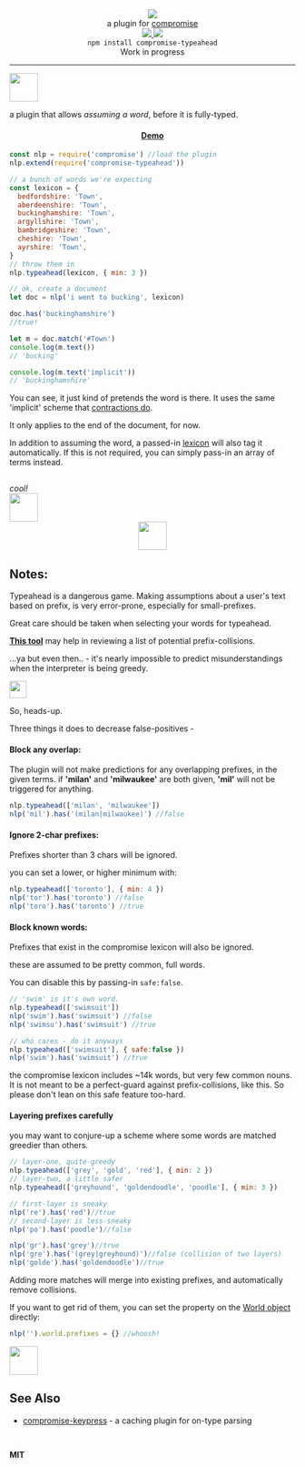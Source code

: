 <div align="center">
  <img src="https://cloud.githubusercontent.com/assets/399657/23590290/ede73772-01aa-11e7-8915-181ef21027bc.png" />

  <div>a plugin for <a href="https://github.com/spencermountain/compromise/">compromise</a></div>
  
  <!-- npm version -->
  <a href="https://npmjs.org/package/compromise-typeahead">
    <img src="https://img.shields.io/npm/v/compromise-typeahead.svg?style=flat-square" />
  </a>
  
  <!-- file size -->
  <a href="https://unpkg.com/compromise-typeahead/builds/compromise-typeahead.min.js">
    <img src="https://badge-size.herokuapp.com/spencermountain/compromise/master/plugins/scan/builds/compromise-typeahead.min.js" />
  </a>
  <div align="center">
    <code>npm install compromise-typeahead</code>
    <div >Work in progress</div>
  </div>
   <hr/>
</div>
<!-- spacer -->
<div >
  <img height="50px" src="https://user-images.githubusercontent.com/399657/68221862-17ceb980-ffb8-11e9-87d4-7b30b6488f16.png"/>
</div>

a plugin that allows *assuming a word*, before it is fully-typed.
<div align="center">
  <h4><a href="https://observablehq.com/@spencermountain/compromise-typeahead">Demo</a></h4>
</div>

```js
const nlp = require('compromise') //load the plugin
nlp.extend(require('compromise-typeahead'))

// a bunch of words we're expecting
const lexicon = {
  bedfordshire: 'Town',
  aberdeenshire: 'Town',
  buckinghamshire: 'Town',
  argyllshire: 'Town',
  bambridgeshire: 'Town',
  cheshire: 'Town',
  ayrshire: 'Town',
}
// throw them in
nlp.typeahead(lexicon, { min: 3 })

// ok, create a document
let doc = nlp('i went to bucking', lexicon)

doc.has('buckinghamshire') 
//true!

let m = doc.match('#Town')
console.log(m.text())
// 'bucking'

console.log(m.text('implicit'))
// 'buckinghamshire'
```
You can see, it just kind of pretends the word is there. It uses the same 'implicit' scheme that [contractions do](https://observablehq.com/@spencermountain/compromise-contractions).

It only applies to the end of the document, for now.

In addition to assuming the word, a passed-in [lexicon](https://observablehq.com/@spencermountain/compromise-lexicon) will also tag it automatically. If this is not required, you can simply pass-in an array of terms instead.

<!-- spacer -->
<div >
  <img height="15px" src="https://user-images.githubusercontent.com/399657/68221862-17ceb980-ffb8-11e9-87d4-7b30b6488f16.png"/>
</div>
<i>cool!</i>
<!-- spacer -->
<div >
  <img height="50px" src="https://user-images.githubusercontent.com/399657/68221862-17ceb980-ffb8-11e9-87d4-7b30b6488f16.png"/>
</div>
<div align="center">
  <img height="50px" src="https://user-images.githubusercontent.com/399657/68221848-11404200-ffb8-11e9-90cd-3adee8d8564f.png"/>
</div>

## Notes:
Typeahead is a dangerous game. Making assumptions about a user's text based on prefix, is very error-prone, especially for small-prefixes.

Great care should be taken when selecting your words for typeahead. 

**[This tool](https://observablehq.com/@spencermountain/prefix-word-lookup)** may help in reviewing a list of potential prefix-collisions. 

...ya but even then.. - it's nearly impossible to predict misunderstandings when the interpreter is being greedy.

<!-- spacer -->
<div >
  <img height="30px" src="https://user-images.githubusercontent.com/399657/68221862-17ceb980-ffb8-11e9-87d4-7b30b6488f16.png"/>
</div>

So, heads-up.

Three things it does to decrease false-positives - 

#### Block any overlap:
The plugin will not make predictions for any overlapping prefixes, in the given terms.
if **'milan'** and **'milwaukee'** are both given, **'mil'** will not be triggered for anything.
```js
nlp.typeahead(['milan', 'milwaukee'])
nlp('mil').has('(milan|milwaukee)') //false
```

#### Ignore 2-char prefixes:
Prefixes shorter than 3 chars will be ignored.

you can set a lower, or higher minimum with:
```js
nlp.typeahead(['toronto'], { min: 4 })
nlp('tor').has('toronto') //false
nlp('toro').has('toronto') //true
```

#### Block known words:
Prefixes that exist in the compromise lexicon will also be ignored.

these are assumed to be pretty common, full words.

You can disable this by passing-in `safe:false`.
```js
// 'swim' is it's own word.
nlp.typeahead(['swimsuit'])
nlp('swim').has('swimsuit') //false
nlp('swimsu').has('swimsuit') //true

// who cares - do it anyways
nlp.typeahead(['swimsuit'], { safe:false })
nlp('swim').has('swimsuit') //true
```
the compromise lexicon includes ~14k words, but very few common nouns. It is not meant to be a perfect-guard against prefix-collisions, like this.
So please don't lean on this safe feature too-hard.


#### Layering prefixes carefully
you may want to conjure-up a scheme where some words are matched greedier than others.
```js
// layer-one, quite-greedy
nlp.typeahead(['grey', 'gold', 'red'], { min: 2 })
// layer-two, a little safer
nlp.typeahead(['greyhound', 'goldendoodle', 'poodle'], { min: 3 })

// first-layer is sneaky
nlp('re').has('red')//true
// second-layer is less-sneaky
nlp('po').has('poodle')//false

nlp('gr').has('grey')//true
nlp('gre').has('(grey|greyhound)')//false (collision of two layers)
nlp('golde').has('goldendoodle')//true
```
Adding more matches will merge into existing prefixes, and automatically remove collisions. 

If you want to get rid of them, you can set the property on the [World object](https://observablehq.com/@spencermountain/compromise-world) directly:
```js
nlp('').world.prefixes = {} //whoosh!
```

<!-- spacer -->
<div >
  <img height="50px" src="https://user-images.githubusercontent.com/399657/68221862-17ceb980-ffb8-11e9-87d4-7b30b6488f16.png"/>
</div>


## See Also
* [compromise-keypress](../keypress) - a caching plugin for on-type parsing
  
<!-- spacer -->
<div >
  <img height="15px" src="https://user-images.githubusercontent.com/399657/68221862-17ceb980-ffb8-11e9-87d4-7b30b6488f16.png"/>
</div>

**MIT**
